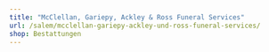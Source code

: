 ```yaml
---
title: "McClellan, Gariepy, Ackley & Ross Funeral Services"
url: /salem/mcclellan-gariepy-ackley-und-ross-funeral-services/
shop: Bestattungen
---
```

